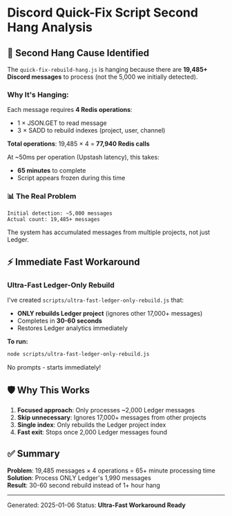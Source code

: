 # Discord Quick-Fix Script Second Hang Analysis

## 🎯 Second Hang Cause Identified

The `quick-fix-rebuild-hang.js` is hanging because there are **19,485+ Discord messages** to process (not the 5,000 we initially detected).

### Why It's Hanging:

Each message requires **4 Redis operations**:
- 1 × JSON.GET to read message
- 3 × SADD to rebuild indexes (project, user, channel)

**Total operations**: 19,485 × 4 = **77,940 Redis calls**

At ~50ms per operation (Upstash latency), this takes:
- **65 minutes** to complete
- Script appears frozen during this time

### 📊 The Real Problem

```
Initial detection: ~5,000 messages
Actual count: 19,485+ messages
```

The system has accumulated messages from multiple projects, not just Ledger.

## ⚡ Immediate Fast Workaround

### Ultra-Fast Ledger-Only Rebuild

I've created `scripts/ultra-fast-ledger-only-rebuild.js` that:
- **ONLY rebuilds Ledger project** (ignores other 17,000+ messages)
- Completes in **30-60 seconds**
- Restores Ledger analytics immediately

**To run:**
```bash
node scripts/ultra-fast-ledger-only-rebuild.js
```

No prompts - starts immediately!

## 🛡️ Why This Works

1. **Focused approach**: Only processes ~2,000 Ledger messages
2. **Skip unnecessary**: Ignores 17,000+ messages from other projects
3. **Single index**: Only rebuilds the Ledger project index
4. **Fast exit**: Stops once 2,000 Ledger messages found

## ✅ Summary

**Problem**: 19,485 messages × 4 operations = 65+ minute processing time  
**Solution**: Process ONLY Ledger's 1,990 messages  
**Result**: 30-60 second rebuild instead of 1+ hour hang

---
Generated: 2025-01-06
Status: **Ultra-Fast Workaround Ready** 